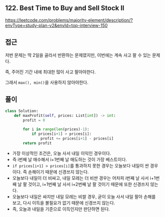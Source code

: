 ## 122. Best Time to Buy and Sell Stock II

https://leetcode.com/problems/majority-element/description/?envType=study-plan-v2&envId=top-interview-150

## 접근

저번 문제는 딱 2일을 골라서 반환하는 문제였지만, 이번에는 계속 사고 팔 수 있는 문제다.

즉, 주어진 기간 내에 최대한 많이 사고 팔아야한다.

그래서 `max(), min()`을 사용하지 않아야한다.

## 풀이

``````python
class Solution:
    def maxProfit(self, prices: List[int]) -> int:
        profit = 0

        for i in range(len(prices)-1):
            if prices[i+1] > prices[i]:
                profit += prices[i+1] - prices[i]
        return profit
``````

- 가장 이상적인 조건은, 오늘 사서 내일 이익인 경우이다.
- 즉 i번째 날 매수해서 i+1번째 날 매도하는 것이 가장 베스트이다.
- `if prices[i+1] > prices[i]`를 통과하지 못한 경우는 오늘보다 내일이 싼 경우이다. 즉 손해이기 때문에 신경쓰지 않는다.
- 오늘보다 내일이 더 비싸고, 내일 모레는 더 비싼 경우는 어차피 i번째 날 사서 i+1번째 날 팔 것이고, i+1번째 날 사서 i+2번째 날 팔 것이기 때문에 또한 신경쓰지 않는다.
- 오늘보다 내일은 싸지만 내일 모레는 비쌀 경우, 굳이 오늘 사서 내일 팔아 손해를 보고, 다시 이득을 볼필요가 없기 때문에 신경쓰지 않는다.
- 즉, 오늘과 내일을 기준으로 이득인지만 판단하면 된다.
